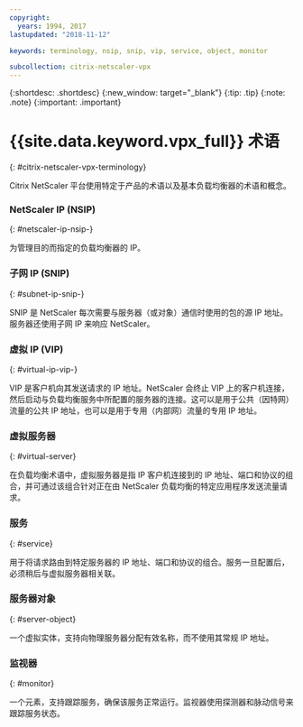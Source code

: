 ```yaml
---
copyright:
  years: 1994, 2017
lastupdated: "2018-11-12"

keywords: terminology, nsip, snip, vip, service, object, monitor

subcollection: citrix-netscaler-vpx
---
```


{:shortdesc: .shortdesc}
{:new_window: target="_blank"}
{:tip: .tip}
{:note: .note}
{:important: .important}

# {{site.data.keyword.vpx_full}} 术语
{: #citrix-netscaler-vpx-terminology}

Citrix NetScaler 平台使用特定于产品的术语以及基本负载均衡器的术语和概念。

### NetScaler IP (NSIP)
{: #netscaler-ip-nsip-}

为管理目的而指定的负载均衡器的 IP。

### 子网 IP (SNIP)
{: #subnet-ip-snip-}

SNIP 是 NetScaler 每次需要与服务器（或对象）通信时使用的包的源 IP 地址。服务器还使用子网 IP 来响应 NetScaler。

### 虚拟 IP (VIP)
{: #virtual-ip-vip-}

VIP 是客户机向其发送请求的 IP 地址。NetScaler 会终止 VIP 上的客户机连接，然后启动与负载均衡服务中所配置的服务器的连接。这可以是用于公共（因特网）流量的公共 IP 地址，也可以是用于专用（内部网）流量的专用 IP 地址。

### 虚拟服务器
{: #virtual-server}

在负载均衡术语中，虚拟服务器是指 IP 客户机连接到的 IP 地址、端口和协议的组合，并可通过该组合针对正在由 NetScaler 负载均衡的特定应用程序发送流量请求。

### 服务
{: #service}

用于将请求路由到特定服务器的 IP 地址、端口和协议的组合。服务一旦配置后，必须稍后与虚拟服务器相关联。

### 服务器对象
{: #server-object}

一个虚拟实体，支持向物理服务器分配有效名称，而不使用其常规 IP 地址。

### 监视器
{: #monitor}

一个元素，支持跟踪服务，确保该服务正常运行。监视器使用探测器和脉动信号来跟踪服务状态。
